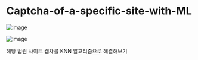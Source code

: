 # Captcha-of-a-specific-site-with-ML

![image](https://user-images.githubusercontent.com/85280844/147715156-7812f6c5-2722-435a-9d3e-8980567535a6.png)

![image](https://user-images.githubusercontent.com/85280844/147715186-a423a8b7-b338-4087-a330-006da56c1096.png)


해당 법원 사이트 캡챠를 KNN 알고리즘으로 해결해보기
